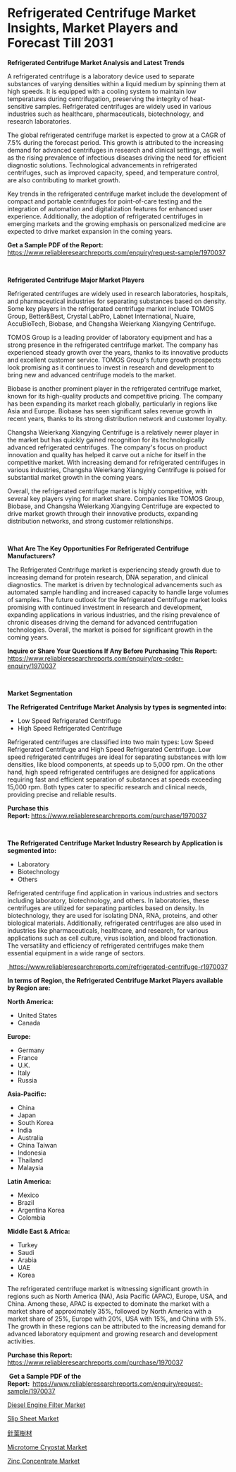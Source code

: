 <p><h1>Refrigerated Centrifuge Market Insights, Market Players and Forecast Till 2031</h1></p><p><strong>Refrigerated Centrifuge Market Analysis and Latest Trends</strong></p>
<p><p>A refrigerated centrifuge is a laboratory device used to separate substances of varying densities within a liquid medium by spinning them at high speeds. It is equipped with a cooling system to maintain low temperatures during centrifugation, preserving the integrity of heat-sensitive samples. Refrigerated centrifuges are widely used in various industries such as healthcare, pharmaceuticals, biotechnology, and research laboratories.</p><p>The global refrigerated centrifuge market is expected to grow at a CAGR of 7.5% during the forecast period. This growth is attributed to the increasing demand for advanced centrifuges in research and clinical settings, as well as the rising prevalence of infectious diseases driving the need for efficient diagnostic solutions. Technological advancements in refrigerated centrifuges, such as improved capacity, speed, and temperature control, are also contributing to market growth.</p><p>Key trends in the refrigerated centrifuge market include the development of compact and portable centrifuges for point-of-care testing and the integration of automation and digitalization features for enhanced user experience. Additionally, the adoption of refrigerated centrifuges in emerging markets and the growing emphasis on personalized medicine are expected to drive market expansion in the coming years.</p></p>
<p><strong>Get a Sample PDF of the Report:&nbsp;</strong> <a href="https://www.reliableresearchreports.com/enquiry/request-sample/1970037">https://www.reliableresearchreports.com/enquiry/request-sample/1970037</a></p>
<p>&nbsp;</p>
<p><strong>Refrigerated Centrifuge Major Market Players</strong></p>
<p><p>Refrigerated centrifuges are widely used in research laboratories, hospitals, and pharmaceutical industries for separating substances based on density. Some key players in the refrigerated centrifuge market include TOMOS Group, Better&Best, Crystal LabPro, Labnet International, Nuaire, AccuBioTech, Biobase, and Changsha Weierkang Xiangying Centrifuge.</p><p>TOMOS Group is a leading provider of laboratory equipment and has a strong presence in the refrigerated centrifuge market. The company has experienced steady growth over the years, thanks to its innovative products and excellent customer service. TOMOS Group's future growth prospects look promising as it continues to invest in research and development to bring new and advanced centrifuge models to the market.</p><p>Biobase is another prominent player in the refrigerated centrifuge market, known for its high-quality products and competitive pricing. The company has been expanding its market reach globally, particularly in regions like Asia and Europe. Biobase has seen significant sales revenue growth in recent years, thanks to its strong distribution network and customer loyalty.</p><p>Changsha Weierkang Xiangying Centrifuge is a relatively newer player in the market but has quickly gained recognition for its technologically advanced refrigerated centrifuges. The company's focus on product innovation and quality has helped it carve out a niche for itself in the competitive market. With increasing demand for refrigerated centrifuges in various industries, Changsha Weierkang Xiangying Centrifuge is poised for substantial market growth in the coming years.</p><p>Overall, the refrigerated centrifuge market is highly competitive, with several key players vying for market share. Companies like TOMOS Group, Biobase, and Changsha Weierkang Xiangying Centrifuge are expected to drive market growth through their innovative products, expanding distribution networks, and strong customer relationships.</p></p>
<p>&nbsp;</p>
<p><strong>What Are The Key Opportunities For Refrigerated Centrifuge Manufacturers?</strong></p>
<p><p>The Refrigerated Centrifuge market is experiencing steady growth due to increasing demand for protein research, DNA separation, and clinical diagnostics. The market is driven by technological advancements such as automated sample handling and increased capacity to handle large volumes of samples. The future outlook for the Refrigerated Centrifuge market looks promising with continued investment in research and development, expanding applications in various industries, and the rising prevalence of chronic diseases driving the demand for advanced centrifugation technologies. Overall, the market is poised for significant growth in the coming years.</p></p>
<p><strong>Inquire or Share Your Questions If Any Before Purchasing This Report:</strong> <a href="https://www.reliableresearchreports.com/enquiry/pre-order-enquiry/1970037">https://www.reliableresearchreports.com/enquiry/pre-order-enquiry/1970037</a></p>
<p>&nbsp;</p>
<p><strong>Market Segmentation</strong></p>
<p><strong>The Refrigerated Centrifuge Market Analysis by types is segmented into:</strong></p>
<p><ul><li>Low Speed Refrigerated Centrifuge</li><li>High Speed Refrigerated Centrifuge</li></ul></p>
<p><p>Refrigerated centrifuges are classified into two main types: Low Speed Refrigerated Centrifuge and High Speed Refrigerated Centrifuge. Low speed refrigerated centrifuges are ideal for separating substances with low densities, like blood components, at speeds up to 5,000 rpm. On the other hand, high speed refrigerated centrifuges are designed for applications requiring fast and efficient separation of substances at speeds exceeding 15,000 rpm. Both types cater to specific research and clinical needs, providing precise and reliable results.</p></p>
<p><strong>Purchase this Report:&nbsp;</strong><a href="https://www.reliableresearchreports.com/purchase/1970037">https://www.reliableresearchreports.com/purchase/1970037</a></p>
<p>&nbsp;</p>
<p><strong>The Refrigerated Centrifuge Market Industry Research by Application is segmented into:</strong></p>
<p><ul><li>Laboratory</li><li>Biotechnology</li><li>Others</li></ul></p>
<p><p>Refrigerated centrifuge find application in various industries and sectors including laboratory, biotechnology, and others. In laboratories, these centrifuges are utilized for separating particles based on density. In biotechnology, they are used for isolating DNA, RNA, proteins, and other biological materials. Additionally, refrigerated centrifuges are also used in industries like pharmaceuticals, healthcare, and research, for various applications such as cell culture, virus isolation, and blood fractionation. The versatility and efficiency of refrigerated centrifuges make them essential equipment in a wide range of sectors.</p></p>
<p><a href="https://www.reliableresearchreports.com/refrigerated-centrifuge-r1970037">&nbsp;https://www.reliableresearchreports.com/refrigerated-centrifuge-r1970037</a></p>
<p><strong>In terms of Region, the Refrigerated Centrifuge Market Players available by Region are:</strong></p>
<p>
    <p> <strong> North America: </strong>
        <ul>
            <li>United States</li>
            <li>Canada</li>
        </ul>
        </p> 
    <p> <strong> Europe: </strong>
        <ul>
            <li>Germany</li>
            <li>France</li>
            <li>U.K.</li>
            <li>Italy</li>
            <li>Russia</li>
        </ul>
        </p> 
    <p> <strong> Asia-Pacific: </strong>
        <ul>
            <li>China</li>
            <li>Japan</li>
            <li>South Korea</li>
            <li>India</li>
            <li>Australia</li>
            <li>China Taiwan</li>
            <li>Indonesia</li>
            <li>Thailand</li>
            <li>Malaysia</li>
        </ul>
        </p> 
    <p> <strong> Latin America: </strong>
        <ul>
            <li>Mexico</li>
            <li>Brazil</li>
            <li>Argentina Korea</li>
            <li>Colombia</li>
        </ul>
        </p> 
    <p> <strong> Middle East & Africa: </strong>
        <ul>
            <li>Turkey</li>
            <li>Saudi</li>
            <li>Arabia</li>
            <li>UAE</li>
            <li>Korea</li>
        </ul>
    </p>
    </p>
<p><p>The refrigerated centrifuge market is witnessing significant growth in regions such as North America (NA), Asia Pacific (APAC), Europe, USA, and China. Among these, APAC is expected to dominate the market with a market share of approximately 35%, followed by North America with a market share of 25%, Europe with 20%, USA with 15%, and China with 5%. The growth in these regions can be attributed to the increasing demand for advanced laboratory equipment and growing research and development activities.</p></p>
<p><strong>Purchase this Report: </strong><a href="https://www.reliableresearchreports.com/purchase/1970037">https://www.reliableresearchreports.com/purchase/1970037</a></p>
<p>&nbsp;<strong>Get a Sample PDF of the Report:&nbsp;&nbsp;</strong><a href="https://www.reliableresearchreports.com/enquiry/request-sample/1970037">https://www.reliableresearchreports.com/enquiry/request-sample/1970037</a></p>
<p><strong></strong></p>
<p><p><a href="https://github.com/gamblestampleyjenny50m5sl6/Market-Research-Report-List-2/blob/main/diesel-engine-filter-market.md">Diesel Engine Filter Market</a></p><p><a href="https://issuu.com/reportprime-2/docs/slip-sheet-market-size-2030.pptx">Slip Sheet Market</a></p><p><a href="https://github.com/pepo3k/Market-Research-Report-List-1/blob/main/373669028032.md">針葉樹材</a></p><p><a href="https://github.com/nicholepatriciadoylenwnrjr0/Market-Research-Report-List-2/blob/main/microtome-cryostat-market.md">Microtome Cryostat Market</a></p><p><a href="https://issuu.com/reportprime-2/docs/zinc-concentrate-market-size-2030.pptx">Zinc Concentrate Market</a></p></p>